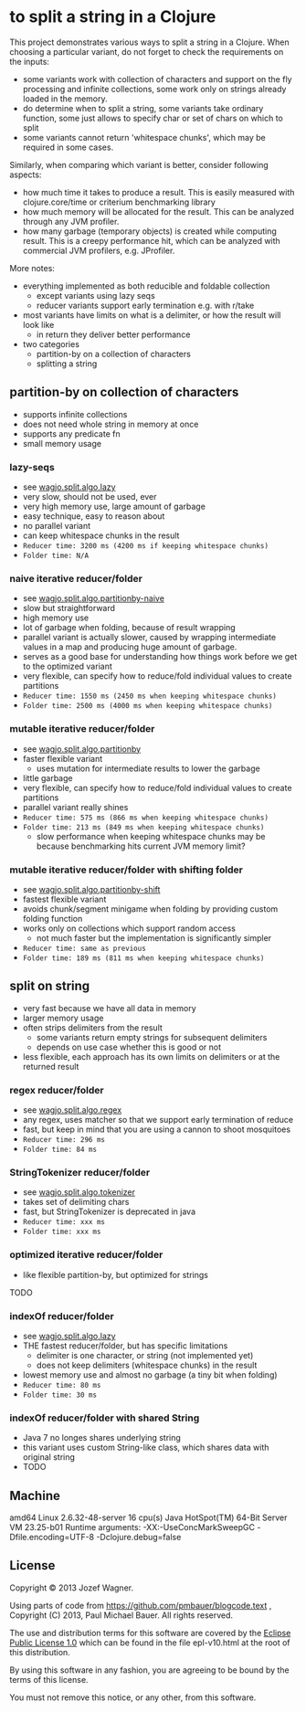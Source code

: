 # to split a string in a Clojure

This project demonstrates various ways to split a string in a Clojure. When choosing a particular variant, do not forget to check the requirements on the inputs:

* some variants work with collection of characters and support 
  on the fly processing and infinite collections, some work only 
  on strings already loaded in the memory.
* do determine when to split a string, some variants take ordinary
  function, some just allows to specify char or set of chars on
  which to split
* some variants cannot return 'whitespace chunks', which may
  be required in some cases.

Similarly, when comparing which variant is better, consider following 
aspects:

* how much time it takes to produce a result. This is easily 
  measured with clojure.core/time or criterium benchmarking library
* how much memory will be allocated for the result. This can be 
  analyzed through any JVM profiler.
* how many garbage (temporary objects) is created while computing
  result. This is a creepy performance hit, which can be analyzed
  with commercial JVM profilers, e.g. JProfiler.

More notes:

* everything implemented as both reducible
  and foldable collection
  * except variants using lazy seqs
  * reducer variants support early termination e.g. with r/take
* most variants have limits on what is a delimiter, or
  how the result will look like
  * in return they deliver better performance
* two categories
  * partition-by on a collection of characters
  * splitting a string

## partition-by on collection of characters

* supports infinite collections
* does not need whole string in memory at once
* supports any predicate fn
* small memory usage

### lazy-seqs

* see [wagjo.split.algo.lazy](https://github.com/wagjo/string-split/blob/master/src/clj/wagjo/split/algo/lazy.clj)
* very slow, should not be used, ever
* very high memory use, large amount of garbage
* easy technique, easy to reason about
* no parallel variant
* can keep whitespace chunks in the result
* `Reducer time: 3200 ms (4200 ms if keeping whitespace chunks)`
* `Folder time: N/A`

### naive iterative reducer/folder

* see [wagjo.split.algo.partitionby-naive](https://github.com/wagjo/string-split/blob/master/src/clj/wagjo/split/algo/partitionby_naive.clj)
* slow but straightforward
* high memory use
* lot of garbage when folding, because of result wrapping
* parallel variant is actually slower, caused by wrapping 
  intermediate values in a map and producing huge amount of garbage.
* serves as a good base for understanding how things work 
  before we get to the optimized variant
* very flexible, can specify how to reduce/fold individual values 
  to create partitions
* `Reducer time: 1550 ms (2450 ms when keeping whitespace chunks)`
* `Folder time: 2500 ms (4000 ms when keeping whitespace chunks)`

### mutable iterative reducer/folder

* see [wagjo.split.algo.partitionby](https://github.com/wagjo/string-split/blob/master/src/clj/wagjo/split/algo/partitionby.clj)
* faster flexible variant
  * uses mutation for intermediate results to lower the garbage
* little garbage
* very flexible, can specify how to reduce/fold individual values 
  to create partitions
* parallel variant really shines
* `Reducer time: 575 ms (866 ms when keeping whitespace chunks)`
* `Folder time: 213 ms (849 ms when keeping whitespace chunks)`
  * slow performance when keeping whitespace chunks may be because benchmarking hits current JVM memory limit?

### mutable iterative reducer/folder with shifting folder

* see [wagjo.split.algo.partitionby-shift](https://github.com/wagjo/string-split/blob/master/src/clj/wagjo/split/algo/partitionby_shift.clj)
* fastest flexible variant
* avoids chunk/segment minigame when folding by providing custom folding function
* works only on collections which support random access
  * not much faster but the implementation is significantly simpler
* `Reducer time: same as previous`
* `Folder time: 189 ms (811 ms when keeping whitespace chunks)`

## split on string

* very fast because we have all data in memory
* larger memory usage
* often strips delimiters from the result
  * some variants return empty strings for subsequent delimiters
  * depends on use case whether this is good or not
* less flexible, each approach has its own limits on delimiters
  or at the returned result

### regex reducer/folder

* see [wagjo.split.algo.regex](https://github.com/wagjo/string-split/blob/master/src/clj/wagjo/split/algo/regex.clj)
* any regex, uses matcher so that we support early termination of reduce
* fast, but keep in mind that you are using a cannon to shoot mosquitoes
* `Reducer time: 296 ms`
* `Folder time: 84 ms`

### StringTokenizer reducer/folder

* see [wagjo.split.algo.tokenizer](https://github.com/wagjo/string-split/blob/master/src/clj/wagjo/split/algo/tokenizer.clj)
* takes set of delimiting chars
* fast, but StringTokenizer is deprecated in java
* `Reducer time: xxx ms`
* `Folder time: xxx ms`

### optimized iterative reducer/folder

* like flexible partition-by, but optimized for strings

TODO
  
### indexOf reducer/folder

* see [wagjo.split.algo.lazy](https://github.com/wagjo/string-split/blob/master/src/clj/wagjo/split/algo/indexof.clj)
* THE fastest reducer/folder, but has specific limitations
  * delimiter is one character, or string (not implemented yet)
  * does not keep delimiters (whitespace chunks) in the result
* lowest memory use and almost no garbage (a tiny bit when folding)
* `Reducer time: 80 ms`
* `Folder time: 30 ms`

### indexOf reducer/folder with shared String

* Java 7 no longes shares underlying string
* this variant uses custom String-like class, which shares data with
  original string
* TODO

## Machine

amd64 Linux 2.6.32-48-server 16 cpu(s)
Java HotSpot(TM) 64-Bit Server VM 23.25-b01
Runtime arguments: -XX:-UseConcMarkSweepGC -Dfile.encoding=UTF-8 -Dclojure.debug=false

## License

Copyright © 2013 Jozef Wagner.

Using parts of code from https://github.com/pmbauer/blogcode.text , Copyright (C) 2013, Paul Michael Bauer. All rights reserved.

The use and distribution terms for this software are covered by the [Eclipse Public License 1.0](http://opensource.org/licenses/eclipse-1.0.php) which can be found in the file epl-v10.html at the root of this distribution.

By using this software in any fashion, you are agreeing to be bound by the terms of this license.

You must not remove this notice, or any other, from this software.
